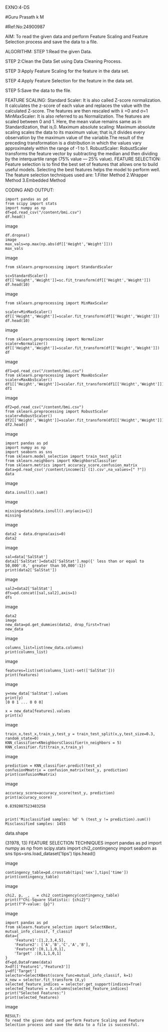 EXNO:4-DS

#Guru Prasath k M

#Ref:No:24900987

AIM:
To read the given data and perform Feature Scaling and Feature Selection process and save the data to a file.

ALGORITHM:
STEP 1:Read the given Data.

STEP 2:Clean the Data Set using Data Cleaning Process.

STEP 3:Apply Feature Scaling for the feature in the data set.

STEP 4:Apply Feature Selection for the feature in the data set.

STEP 5:Save the data to the file.

FEATURE SCALING:
Standard Scaler: It is also called Z-score normalization. It calculates the z-score of each value and replaces the value with the calculated Z-score. The features are then rescaled with x̄ =0 and σ=1
MinMaxScaler: It is also referred to as Normalization. The features are scaled between 0 and 1. Here, the mean value remains same as in Standardization, that is,0.
Maximum absolute scaling: Maximum absolute scaling scales the data to its maximum value; that is,it divides every observation by the maximum value of the variable.The result of the preceding transformation is a distribution in which the values vary approximately within the range of -1 to 1.
RobustScaler: RobustScaler transforms the feature vector by subtracting the median and then dividing by the interquartile range (75% value — 25% value).
FEATURE SELECTION:
Feature selection is to find the best set of features that allows one to build useful models. Selecting the best features helps the model to perform well. The feature selection techniques used are: 1.Filter Method 2.Wrapper Method 3.Embedded Method


CODING AND OUTPUT:
```
import pandas as pd
from scipy import stats
import numpy as np
df=pd.read_csv("/content/bmi.csv")
df.head()
```
image

```
df.dropna()
image
max_vals=np.max(np.abs(df[['Height','Weight']]))
max_vals
```

image
```
from sklearn.preprocessing import StandardScaler

sc=StandardScaler()
df[['Height','Weight']]=sc.fit_transform(df[['Height','Weight']])
df.head(10)
```
image
```
from sklearn.preprocessing import MinMaxScaler

scaler=MinMaxScaler()
df[['Height','Weight']]=scaler.fit_transform(df[['Height','Weight']])
df.head(10)
```
image
```
from sklearn.preprocessing import Normalizer
scaler=Normalizer()
df[['Height','Weight']]=scaler.fit_transform(df[['Height','Weight']])
df
```
image
```
df1=pd.read_csv("/content/bmi.csv")
from sklearn.preprocessing import MaxAbsScaler
scaler=MaxAbsScaler()
df1[['Height','Weight']]=scaler.fit_transform(df1[['Height','Weight']])
df1
```

image
```
df2=pd.read_csv("/content/bmi.csv")
from sklearn.preprocessing import RobustScaler
scaler=RobustScaler()
df2[['Height','Weight']]=scaler.fit_transform(df2[['Height','Weight']])
df2.head()
```
image
```
import pandas as pd
import numpy as np
import seaborn as sns
from sklearn.model_selection import train_test_split
from sklearn.neighbors import KNeighborsClassifier
from sklearn.metrics import accuracy_score,confusion_matrix
data=pd.read_csv('/content/income(1) (1).csv',na_values=[" ?"])
data
```
image
```
data.isnull().sum()
```
image
```
missing=data[data.isnull().any(axis=1)]
missing
```
image
```
data2 = data.dropna(axis=0)
data2
```
image
```
sal=data['SalStat']
data2['SalStat']=data2['SalStat'].map({' less than or equal to 50,000':0,' greater than 50,000':1})
print(data2['SalStat'])
```
image
```
sal2=data2['SalStat']
dfs=pd.concat([sal,sal2],axis=1)
dfs
```
image
```
data2
image
new_data=pd.get_dummies(data2, drop_first=True)
new_data
```
image
```
columns_list=list(new_data.columns)
print(columns_list)
```

image
```
features=list(set(columns_list)-set(['SalStat']))
print(features)
```

image
```
y=new_data['SalStat'].values
print(y)
[0 0 1 ... 0 0 0]

x = new_data[features].values
print(x)
```
image
```
train_x,test_x,train_y,test_y = train_test_split(x,y,test_size=0.3, random_state=0)
KNN_classifier=KNeighborsClassifier(n_neighbors = 5)
KNN_classifier.fit(train_x,train_y)
```
image
```
prediction = KNN_classifier.predict(test_x)
confusionMmatrix = confusion_matrix(test_y, prediction)
print(confusionMmatrix)
```
image
```
accuracy_score=accuracy_score(test_y, prediction)
print(accuracy_score)

0.8392087523483258


print('Misclassified samples: %d' % (test_y != prediction).sum())
Misclassified samples: 1455
```

data.shape

(31978, 13)
FEATURE SELECTION TECHNIQUES
import pandas as pd
import numpy as np
from scipy.stats import chi2_contingency
import seaborn as sns
tips=sns.load_dataset('tips')
tips.head()

image
```
contingency_table=pd.crosstab(tips['sex'],tips['time'])
print(contingency_table)
```
image
```
chi2, p, _, _ = chi2_contingency(contingency_table)
print(f"Chi-Square Statistic: {chi2}")
print(f"P-value: {p}")
```

image
```
import pandas as pd
from sklearn.feature_selection import SelectKBest, mutual_info_classif, f_classif
data={
    'Feature1':[1,2,3,4,5],
    'Feature2': ['A','B','C','A','B'],
    'Feature3':[0,1,1,0,1],
    'Target' :[0,1,1,0,1]
}
df=pd.DataFrame(data)
X=df[['Feature1','Feature3']]
y=df['Target']
selector=SelectKBest(score_func=mutual_info_classif, k=1)
X_new = selector.fit_transform (X,y)
selected_feature_indices = selector.get_support(indices=True)
selected_features = X.columns[selected_feature_indices]
print("Selected Features:")
print(selected_features)
```

image
```
RESULT:
To read the given data and perform Feature Scaling and Feature Selection process and save the data to a file is successful.
